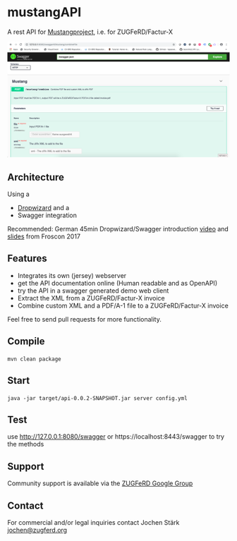 # mustangAPI
A rest API for [Mustangproject](https://www.mustangproject.org), i.e. for ZUGFeRD/Factur-X

![Screenshot](README_screenshot.png "Screenshot Swagger API")

## Architecture

Using a
 * [Dropwizard](https://dropwizard.io) and a 
 * Swagger integration
 
Recommended: German 45min Dropwizard/Swagger introduction [video](https://media.ccc.de/v/froscon2017-1985-einfache_rest-apis_mit_dropwizard_und_swagger) and [slides](https://programm.froscon.de/2017/system/event_attachments/attachments/000/000/469/original/20170818_LeanIX_Presentation_Froscon.pdf) from Froscon 2017
 
## Features


 * Integrates its own (jersey) webserver
 * get the API documentation online (Human readable and as OpenAPI)
 * try the API in a swagger generated demo web client
 * Extract the XML from a ZUGFeRD/Factur-X invoice
 * Combine custom XML and a PDF/A-1 file to a ZUGFeRD/Factur-X invoice
 
Feel free to send pull requests for more functionality. 

## Compile

`mvn clean package`

## Start

`java -jar target/api-0.0.2-SNAPSHOT.jar server config.yml` 

## Test

use http://127.0.0.1:8080/swagger or https://localhost:8443/swagger to try the methods

## Support

Community support is available via the [ZUGFeRD Google Group](https://groups.google.com/forum/?hl=de#!forum/zugferd)

## Contact

For commercial and/or legal inquiries contact Jochen Stärk jochen@zugferd.org
